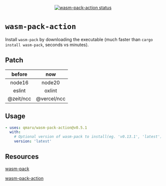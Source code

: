 <p align="center">
  <a href="https://github.com/qmaru/wasm-pack-action/actions">
  <img alt="wasm-pack-action status" src="https://github.com/qmaru/wasm-pack-action/workflows/build-test/badge.svg">
  </a>
</p>

# `wasm-pack-action`

Install `wasm-pack` by downloading the executable (much faster than `cargo install wasm-pack`, seconds vs minutes).

## Patch

| before | now |
| :-: | :-:  |
| node16 | node20 |
| eslint | oxlint |
| @zeit/ncc | @vercel/ncc |

## Usage

```yaml
- uses: qmaru/wasm-pack-action@v0.5.1
  with:
    # Optional version of wasm-pack to install(eg. 'v0.13.1', 'latest')
    version: 'latest'
```

## Resources

[wasm-pack](https://github.com/rustwasm/wasm-pack)

[wasm-pack-action](https://github.com/jetli/wasm-pack-action)
